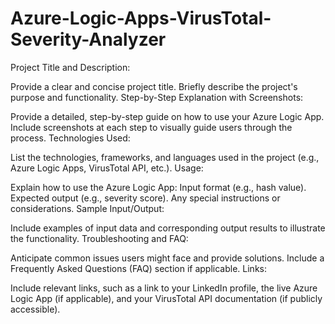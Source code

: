 # Azure-Logic-Apps-VirusTotal-Severity-Analyzer

Project Title and Description:

Provide a clear and concise project title.
Briefly describe the project's purpose and functionality.
Step-by-Step Explanation with Screenshots:

Provide a detailed, step-by-step guide on how to use your Azure Logic App.
Include screenshots at each step to visually guide users through the process.
Technologies Used:

List the technologies, frameworks, and languages used in the project (e.g., Azure Logic Apps, VirusTotal API, etc.).
Usage:

Explain how to use the Azure Logic App:
Input format (e.g., hash value).
Expected output (e.g., severity score).
Any special instructions or considerations.
Sample Input/Output:

Include examples of input data and corresponding output results to illustrate the functionality.
Troubleshooting and FAQ:

Anticipate common issues users might face and provide solutions.
Include a Frequently Asked Questions (FAQ) section if applicable.
Links:

Include relevant links, such as a link to your LinkedIn profile, the live Azure Logic App (if applicable), and your VirusTotal API documentation (if publicly accessible).
